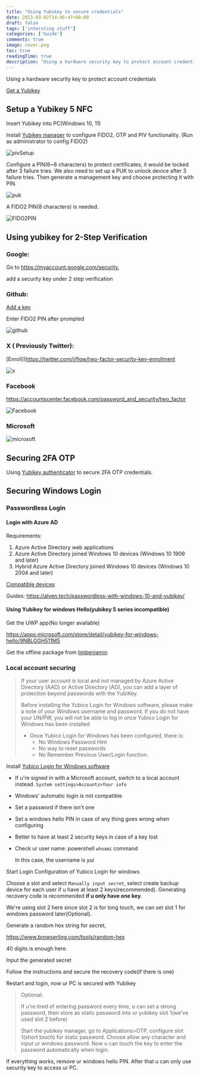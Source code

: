 ```yaml
---
title: "Using Yubikey to secure credentials"
date: 2023-03-02T14:46:47+08:00
draft: false
tags: ['intersting stuff']
categories: ['Guide']
comments: true
image: cover.png
toc: true
readingTime: true
description: "Using a hardware security key to protect account credentials"
---
```


Using a hardware security key to protect account credentials
<!--more-->

[Get a Yubikey](https://www.yubico.com/why-yubico/) 

## Setup a Yubikey 5 NFC

Insert Yubikey into PC(Windows 10, 11)

Install [Yubikey manager](https://www.yubico.com/support/download/yubikey-manager/) to configure FIDO2, OTP and PIV functionality. (Run as administrator to config FIDO2)

![pivSetup](PIVsetup.png)

Configure a PIN(6~8 characters) to protect certificates, it would be locked after 3 failure tries.  We also need to set up a PUK to unlock device after 3 failure tries. Then generate a management key and choose protecting it with PIN.

![puk](PUK.png)

A FIDO2 PIN(8 characters) is needed.

![FIDO2PIN](FIDO2PIN.png)

## Using yubikey for 2-Step Verification

### Google:

Go to https://myaccount.google.com/security,

add a security key under 2 step verification

### Github:

[Add a key](https://github.com/settings/security)

Enter FIDO2 PIN after prompted

![github](github.png)

### X ( Previously Twitter):

[Enroll](https://twitter.com/i/flow/two-factor-security-key-enrollment

![x](x.png)

### Facebook

https://accountscenter.facebook.com/password_and_security/two_factor

![Facebook](Facebook.png)

### Microsoft

![microsoft](microsoft.png)

## Securing 2FA OTP

Using [Yubikey authenticator](https://www.yubico.com/products/yubico-authenticator/) to secure 2FA OTP credentials.

## Securing Windows Login

### Passwordless Login 

#### Login with Azure AD

Requirements:

1. Azure Active Directory web applications
2. Azure Active Directory joined Windows 10 devices (Windows 10 1909 and later)
3. Hybrid Azure Active Directory joined Windows 10 devices (Windows 10 2004 and later)

[Compatible devices](https://support.yubico.com/hc/en-us/articles/360016913619-YubiKeys-for-Microsoft-Azure-AD-Passwordless-Sign-In-Guide)

Guides: https://alven.tech/passwordless-with-windows-10-and-yubikey/

#### Using Yubikey for windows Hello(yubikey 5 series incompatible)

Get the UWP app(No longer available)

https://apps.microsoft.com/store/detail/yubikey-for-windows-hello/9NBLGGH511M5

Get the offline package from [limbenjamin](https://limbenjamin.com/articles/yubikey-passwordless-windows-local-account-login.html)

### Local account securing

> If your user account is local and not managed by Azure Active Directory (AAD) or Active Directory (AD), you can add a layer of protection beyond passwords with the YubiKey.
>
> Before installing the Yubico Login for Windows software, please make a note of your Windows username and password. If you do not have your UN/PW, you will not be able to log in once Yubico Login for Windows has been installed
>
> - Once Yubico Login for Windows has been configured, there is:
>   - No Windows Password Hint
>   - No way to reset passwords
>   - No Remember Previous User/Login function.

Install [Yubico Login for Windows software](https://www.yubico.com/products/computer-login-tools/)

- If u're signed in with a Microsoft account, switch to a local account instead. `System settings>Accounts>Your info`

- Windows' automatic login is not compatible

- Set a password if there isn't one

- Set a windows hello PIN in case of any thing goes wrong when configuring

- Better to have at least 2 security keys in case of a key lost

- Check ur user name:  powershell `whoami` command

  In this case, the username is yui

Start Login Configuration of Yubico Login for windows

Choose a slot and select `Manually input secret`, select create backup device for each user if u have at least 2 keys(recommended). Generating recovery code is recommended **if u only have one key**.

We're using slot 2 here since slot 2 is for long touch, we can set slot 1 for windows password later(Optional).

Generate a random hex string for secret, 

https://www.browserling.com/tools/random-hex

40 digits is enough here.

Input the generated secret

Follow the instructions and secure the recovery code(if there is one)

Restart and login, now ur PC is secured with Yubikey

> Optional:
>
> If u're tired of entering password every time, u can set a strong password, then store as static password into ur yubikey slot 1(we've used slot 2 before)
>
> Start the yubikey manager, go to Applications>OTP, configure slot 1(short touch) for static password. Choose allow any character and input ur windows password. Now u can touch the key to enter the password automatically when login.

If everything works, remove ur windows hello PIN. After that u can only use security key to access ur PC.

